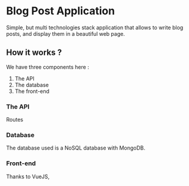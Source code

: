# Blog Post Application
Simple, but multi technologies stack application that allows to write blog posts, and display them in a beautiful web page. 

## How it works ?
We have three components here : 
1. The API
2. The database
3. The front-end

### The API
Routes

### Database
The database used is a NoSQL database with MongoDB.

### Front-end
Thanks to VueJS,